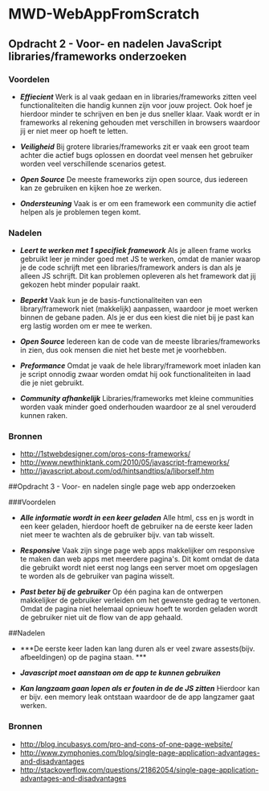 # MWD-WebAppFromScratch

## Opdracht 2 - Voor- en nadelen JavaScript libraries/frameworks onderzoeken 

### Voordelen
- ***Effiecient*** Werk is al vaak gedaan en in libraries/frameworks zitten veel functionaliteiten die handig kunnen zijn voor jouw project. Ook hoef je hierdoor minder te schrijven en ben je dus sneller klaar. Vaak wordt er in frameworks al rekening gehouden met verschillen in browsers waardoor jij er niet meer op hoeft te letten.

- ***Veiligheid*** Bij grotere libraries/frameworks zit er vaak een groot team achter die actief bugs oplossen en doordat veel mensen het gebruiker worden veel verschillende scenarios getest. 

- ***Open Source*** De meeste frameworks zijn open source, dus iedereen kan ze gebruiken en kijken hoe ze werken.

- ***Ondersteuning*** Vaak is er om een framework een community die actief helpen als je problemen tegen komt.


### Nadelen
- ***Leert te werken met 1 specifiek framework*** Als je alleen frame works gebruikt leer je minder goed met JS te werken, omdat de manier waarop je de code schrijft met een libraries/framework anders is dan als je alleen JS schrijft. Dit kan problemen opleveren als het framework dat jij gekozen hebt minder populair raakt.

- ***Beperkt*** Vaak kun je de basis-functionaliteiten van een library/framework niet (makkelijk) aanpassen, waardoor je moet werken binnen de gebane paden. Als je er dus een kiest die niet bij je past kan erg lastig worden om er mee te werken.

- ***Open Source*** Iedereen kan de code van de meeste libraries/frameworks in zien, dus ook mensen die niet het beste met je voorhebben.

- ***Preformance*** Omdat je vaak de hele library/framework moet inladen kan je script onnodig zwaar worden omdat hij ook functionaliteiten in laad die je niet gebruikt.

- ***Community afhankelijk*** Libraries/frameworks met kleine communities worden vaak minder goed onderhouden waardoor ze al snel verouderd kunnen raken.

### Bronnen
- http://1stwebdesigner.com/pros-cons-frameworks/
- http://www.newthinktank.com/2010/05/javascript-frameworks/
- http://javascript.about.com/od/hintsandtips/a/liborself.htm



##Opdracht 3 - Voor- en nadelen single page web app onderzoeken 

###Voordelen
- ***Alle informatie wordt in een keer geladen*** Alle html, css en js wordt in een keer geladen, hierdoor hoeft de gebruiker na de eerste keer laden niet meer te wachten als de gebruiker bijv. van tab wisselt.

-  ***Responsive*** Vaak zijn singe page web apps makkelijker om responsive te maken dan web apps met meerdere pagina's. Dit komt omdat de data die gebruikt wordt niet eerst nog langs een server moet om opgeslagen te worden als de gebruiker van pagina wisselt.

- ***Past beter bij de gebruiker*** Op één pagina kan de ontwerpen makkelijker de gebruiker verleiden om het gewenste gedrag te vertonen. Omdat de pagina niet helemaal opnieuw hoeft te worden geladen wordt de gebruiker niet uit de flow van de app gehaald. 

##Nadelen
- ***De eerste keer laden kan lang duren als er veel zware assests(bijv. afbeeldingen) op de pagina staan. ***

- ***Javascript moet aanstaan om de app te kunnen gebruiken***

- ***Kan langzaam gaan lopen als er fouten in de de JS zitten*** Hierdoor kan er bijv. een memory leak ontstaan waardoor de de app langzamer gaat werken.


### Bronnen
- http://blog.incubasys.com/pro-and-cons-of-one-page-website/
- http://www.zymphonies.com/blog/single-page-application-advantages-and-disadvantages
- http://stackoverflow.com/questions/21862054/single-page-application-advantages-and-disadvantages